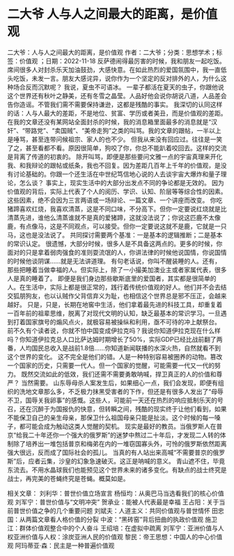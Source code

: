 # 二大爷  人与人之间最大的距离，是价值观

二大爷：人与人之间最大的距离，是价值观
作者：二大爷；分类：思想学术；标签：价值观 ；日期：2022-11-18
反萨德闹得最厉害的时候，我和朋友一起吃饭。席间很多人对封杀乐天加油鼓劲，大感快意。在如此热烈的爱国氛围中，我一直低头吃饭，未发一言。朋友大感诧异，说你作为一个坚定的反对排外的人，为什么这种场合反而沉默呢？
我说，夏虫不可语冰。
一辈子都活在夏天的虫子，你跟他说这个世界还有秋叶之静美，还有冬雪之晶莹。人品好他会说你胡说八道，人品差会告你造谣。不管我们需不需要保持谦逊，这都是残酷的事实。
我深切的认同这样的话：人与人最大的差距，不是地位、贫富、学历或者美丑，而是价值观的差距。
在我的文章还没有某网站全面封杀的时候，我的消息箱里面最多的消息就是“汉奸”、“带路党”、“卖国贼”、“美帝走狗”之类的叫骂。我的文章的跟帖，一半以上是唾骂，甚至连带问候祖宗、家人的也不少。
但我从来没有回应过。往往是一笑了之，甚至看都不看。原因很简单，狗咬了你，你总不能趴着咬回去。这样的交流是背离了传道的初衷的。
除开叫骂，即便是那些要问文雅一点的宇宙真理来开化我、和我辩论的跟帖或纸条，我也不回复。因为差距几百年上千年的价值观，是没有讨论基础的。你跟一个还生活在中世纪笃信地心说的人去谈宇宙大爆炸和量子理论，怎么谈？
事实上，现实生活中的大部分出发点不同的争论都是无效的。
因为价值观的背后，实际上代表了个人的阅历、学识、认知、阶层等等综合性的因素。这些因素，绝不会因为三言两语或一场辩论、一篇文章、一个讲座而改变。
你吃猪蹄喜欢红烧，我喜欢清蒸，这是不同口味，不分高下。但你一定要说红烧就是比清蒸先进，谁他么清蒸谁就不是真的爱猪蹄，这就没法说了；你说这匹鹿不太像鹿，有点像马，这是不同观点，可以接受。但你一定要说这就不是鹿，它就是一只马，这也是没法说了。
共同探讨需要两个基准：一是基本的逻辑推断；二是基本的常识认定。
很遗憾，大部分时候，很多人是不具备这两点的。更多的时候，你面对的只是拿着弱肉强食的准则耍流氓的人，你讲法律的时候他说国情，你说国情的时候他谈阴谋……就是无法讲道理。
有句老话说，你叫不醒装睡的人。还有，那些把睡着当做幸福的人。但实际上，除了一小撮美加澳业主或者家属代表，很多人是真的睡着了。
即便是我们身边那些歇斯底里的爱国者，其实都是很简单的人。在生活中，实际上都是很正常的，践行着传统价值观的好人。他们并不会去结交狐朋狗友，也以认贼作父背信弃义为耻，也相信这个世界总是邪不压正，会越来越好。
只是，只是，长期在地窖中生活，他们拿着最先进的科技工具，却重复着一百年前的祖辈思维，脱离了对现代文明的认知，缺乏最基本的常识学习。一旦遇到打着国家旗号的煽风点火，就极容易被操纵和利用，亟不可待的冲上献祭台。
前不久有个读者说，你就不怕中国变成伊拉克吗？我说你知道伊拉克现在什么样吗？你知道伊拉克总人口比萨达姆时期增长了50%，实际GDP已经比战前翻了两番，人均国民总收入是战前1.8倍……你知道新闻联播的水深火热，自然就看不到这个世界的变化。
这不完全是他们的错。人是一种特别容易被圈养的动物。篡改一个国家的历史，只需要一代人。但一个国家的觉醒，可能需要一代又一代的努力。
既然交流如此的低效，我们还需不需要勇敢呐喊，捍卫真正的人的价值和尊严？
当然需要。
山东辱母杀人案发生后，如果细心一点，我们会发现，即便有组织的洗地文章那么多，不乏极力抹黑受害者的下作，但还是有很多人发出了“母辱不卫，国辱关我卵事”的感慨。这些人，可能前一天还在热烈的响应抵制乐天的号召，还在沉醉于为国报仇的快意，但转瞬之间，残酷的现实终于让他们看到，如果不能保卫自己的亲生母亲，那保卫什么祖国母亲只能是扯淡。这个时候的每一嗓子，都可能会成为触动这类人觉醒的契机。
现实是最好的教员。当俄罗斯人在普京“给我二十年还你一个强大的俄罗斯”的迷梦中熬过二十年后，才发现二人转的体制除了培养出一堆包括普京和梅弟在内的一堆窃国寡头外，可怜的俄罗斯依然距离强大很远，反而成了国际社会的孤儿。
当真的有人站出来高喊“不需要普京的俄罗斯”后，应者云集，沙皇的幻象急速破灭。这正是呐喊的意义。
青山遮不住，毕竟东流去。不用水晶球我们也能预见这个世界未来的诸多变化。有缺点的战士终究是战士，再完美的苍蝇终究是苍蝇。概莫如是。

相关文章：
刘利华：普世价值立场宣言
杨恒均：从奥巴马当选看我们的核心价值观
刘军宁：普世价值与“文明冲突”
贺承业：能被人代表最是幸福
王占阳：关于当前普世价值之争的几个重要问题
刘斌夫：人道主义：共同价值观与普世情怀
田忠国：从两篇文章看人格价值的分裂
中波：“黑砖窑”背后扭曲的执政价值观
施卫江：群体价值观整合中的个人奋斗
王绍培：在虚拟中疏离
刘军宁：亚洲价值与人权亚洲价值与人权：涂炭亚洲人民的价值观
黎民：帝王思想：中国人的中心价值观
阿玛蒂亚·森：民主是一种普遍价值观